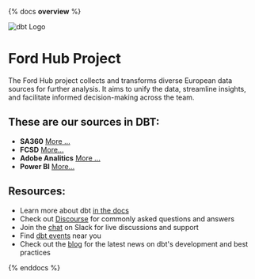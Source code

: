 {% docs __overview__ %}

![dbt Logo](https://github.com/VMLYR/ford-hub-project/blob/main/assets/logo.jpg)

# Ford Hub Project

The Ford Hub project collects and transforms diverse European data sources for further analysis. It aims to unify the data, streamline insights, and facilitate informed decision-making across the team.

## These are our sources in DBT:
- **SA360** [More ...](https://confluence.uhub.biz/display/GTBEMEADATA/SA360)
- **FCSD** [More...](https://confluence.uhub.biz/display/GTBEMEADATA/FCSD)
- **Adobe Analitics** [More ...](https://confluence.uhub.biz/display/GTBEMEADATA/Adobe+Analytics)
- **Power BI** [More...](https://confluence.uhub.biz/display/GTBEMEADATA/Power+BI)

## Resources:
- Learn more about dbt [in the docs](https://docs.getdbt.com)
- Check out [Discourse](https://discourse.getdbt.com) for commonly asked questions and answers
- Join the [chat](https://community.getdbt.com) on Slack for live discussions and support
- Find [dbt events](https://events.getdbt.com) near you
- Check out the [blog](https://blog.getdbt.com) for the latest news on dbt's development and best practices


{% enddocs %}
